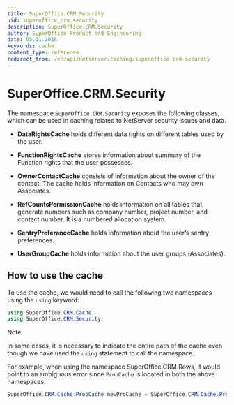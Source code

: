 ```yaml
---
title: SuperOffice.CRM.Security
uid: superoffice_crm_security
description: SuperOffice.CRM.Security
author: SuperOffice Product and Engineering
date: 05.11.2016
keywords: cache
content_type: reference
redirect_from: /en/api/netserver/caching/superoffice-crm-security
---
```


# SuperOffice.CRM.Security

The namespace `SuperOffice.CRM.Security` exposes the following classes, which can be used in caching related to NetServer security issues and data.

* **DataRightsCache** holds different data rights on different tables used by the user.

* **FunctionRightsCache** stores information about summary of the Function rights that the user possesses.

* **OwnerContactCache** consists of information about the owner of the contact. The cache holds information on Contacts who may own Associates.

* **RefCountsPermissionCache** holds information on all tables that generate numbers such as company number, project number, and contact number. It is a numbered allocation system.

* **SentryPreferanceCache** holds information about the user’s sentry preferences.

* **UserGroupCache** holds information about the user groups (Associates).

## How to use the cache

To use the cache, we would need to call the following two namespaces using the `using` keyword:

```csharp
using SuperOffice.CRM.Cache;
using SuperOffice.CRM.Security;
```

> [!NOTE]
> In some cases, it is necessary to indicate the entire path of the cache even though we have used the `using` statement to call the namespace.
>
> For example, when using the namespace SuperOffice.CRM.Rows, it would point to an ambiguous error since `ProbCache` is located in both the above namespaces.

```csharp
SuperOffice.CRM.Cache.ProbCache newProCache = SuperOffice.CRM.Cache.ProbCache.GetCurrent();
```

